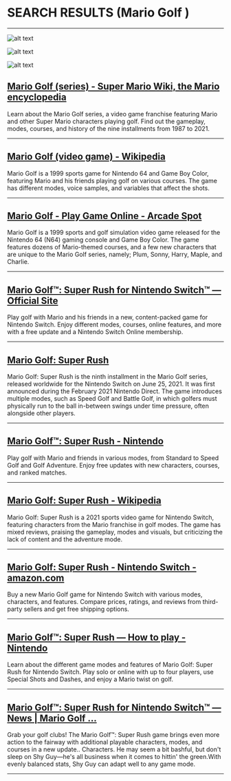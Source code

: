 # SEARCH RESULTS (Mario Golf )
---


![alt text](https://www.mobygames.com/images/shots/l/986744-mario-golf-nintendo-64-screenshot-intro-scene-luigi.png "Mario Golf Screenshots for Nintendo 64 - MobyGames")


![alt text](https://cdn.mobygames.com/screenshots/16573564-mario-golf-nintendo-64-intro-scene-yoshis-ball.png "Screenshot of Mario Golf (Nintendo 64, 1999) - MobyGames")


![alt text](https://images.nintendolife.com/screenshots/121958/large.jpg "Mario Golf (1999) | N64 Game | Nintendo Life")

## [Mario Golf (series) - Super Mario Wiki, the Mario encyclopedia](https://www.mariowiki.com/Mario_Golf_(series))
Learn about the Mario Golf series, a video game franchise featuring Mario and other Super Mario characters playing golf. Find out the gameplay, modes, courses, and history of the nine installments from 1987 to 2021.

---

## [Mario Golf (video game) - Wikipedia](https://en.wikipedia.org/wiki/Mario_Golf_(video_game))
Mario Golf is a 1999 sports game for Nintendo 64 and Game Boy Color, featuring Mario and his friends playing golf on various courses. The game has different modes, voice samples, and variables that affect the shots.

---

## [Mario Golf - Play Game Online - Arcade Spot](https://arcadespot.com/game/mario-golf-n64/)
Mario Golf is a 1999 sports and golf simulation video game released for the Nintendo 64 (N64) gaming console and Game Boy Color. The game features dozens of Mario-themed courses, and a few new characters that are unique to the Mario Golf series, namely; Plum, Sonny, Harry, Maple, and Charlie.

---

## [Mario Golf™: Super Rush for Nintendo Switch™ — Official Site](https://mariogolf.nintendo.com/)
Play golf with Mario and his friends in a new, content-packed game for Nintendo Switch. Enjoy different modes, courses, online features, and more with a free update and a Nintendo Switch Online membership.

---

## [Mario Golf: Super Rush](https://www.mariowiki.com/Mario_Golf:_Super_Rush)
Mario Golf: Super Rush is the ninth installment in the Mario Golf series, released worldwide for the Nintendo Switch on June 25, 2021. It was first announced during the February 2021 Nintendo Direct. The game introduces multiple modes, such as Speed Golf and Battle Golf, in which golfers must physically run to the ball in-between swings under time pressure, often alongside other players.

---

## [Mario Golf™: Super Rush - Nintendo](https://www.nintendo.com/us/store/products/mario-golf-super-rush-switch/)
Play golf with Mario and friends in various modes, from Standard to Speed Golf and Golf Adventure. Enjoy free updates with new characters, courses, and ranked matches.

---

## [Mario Golf: Super Rush - Wikipedia](https://en.wikipedia.org/wiki/Mario_Golf:_Super_Rush)
Mario Golf: Super Rush is a 2021 sports video game for Nintendo Switch, featuring characters from the Mario franchise in golf modes. The game has mixed reviews, praising the gameplay, modes and visuals, but criticizing the lack of content and the adventure mode.

---

## [Mario Golf: Super Rush - Nintendo Switch - amazon.com](https://www.amazon.com/Mario-Golf-Super-Rush-Nintendo-Switch/dp/B08WW82716)
Buy a new Mario Golf game for Nintendo Switch with various modes, characters, and features. Compare prices, ratings, and reviews from third-party sellers and get free shipping options.

---

## [Mario Golf™: Super Rush — How to play - Nintendo](https://mariogolf.nintendo.com/how-to-play/)
Learn about the different game modes and features of Mario Golf: Super Rush for Nintendo Switch. Play solo or online with up to four players, use Special Shots and Dashes, and enjoy a Mario twist on golf.

---

## [Mario Golf™: Super Rush for Nintendo Switch™ — News | Mario Golf ...](https://mariogolf.nintendo.com/news/#!/free-dlc-brings-new-content-to-mario-golf-super-rush)
Grab your golf clubs! The Mario Golf™: Super Rush game brings even more action to the fairway with additional playable characters, modes, and courses in a new update.. Characters. He may seem a bit bashful, but don't sleep on Shy Guy—he's all business when it comes to hittin' the green.With evenly balanced stats, Shy Guy can adapt well to any game mode.

---

